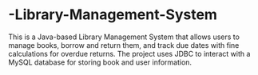 # -Library-Management-System
This is a Java-based Library Management System that allows users to manage books, borrow and return them, and track due dates with fine calculations for overdue returns. The project uses JDBC to interact with a MySQL database for storing book and user information.
